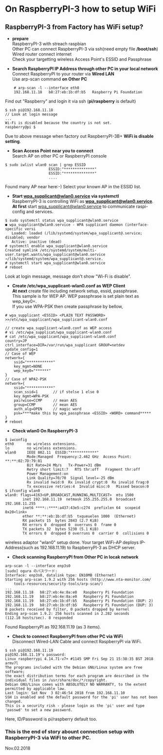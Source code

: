 # On RaspberryPI-3 how to setup WiFi

## RaspberryPI-3 from Factory has WiFi setup?

- **prepare**  
    RaspberryPI-3 with streach raspbian  
    Other PC can connect RaspberryPI-3 via ssh(need empty file **/boot/ssh**)  
    Wired router connect internet  
    Check your targetting wireless Access Point's ESSID and Passphrase  

- **Search RaspberryPI IP Address through other PC in your local network**  
    Connect RaspberryPI to your router via **Wired LAN**  
    Use arp-scan command **on Other PC**  
```
    # arp-scan -l --interface eth0
    192.168.11.18	b8:27:eb:1b:df:b5	Raspberry Pi Foundation
```
Find out "Raspberry" and login it via ssh (**pi/raspberry** is default)  
```
$ ssh pi@192.168.11.18
// Look at login message
...
Wi-Fi is disabled because the country is not set.
raspberry@pi $
```
Due to above message when factory out RaspberryPI-3B+ **WiFi is disable setting**.  

- **Scan Access Point near you to connect**  
Search AP on other PC or RaspberryPI console
```
$ sudo iwlist wlan0 scan | grep ESSID
                    ESSID:"**************"
                    ESSID:"**************"
                    ....
```  
Found many AP near here:-) Select your known AP in the ESSID list.  

- **Start wpa_supplicant@wlan0.service via systemctl**  
RaspberryPI-3 is controlling WiFi as **wpa_supplicant@wlan0.service**.  
**At first** start wpa_supplicant@wlan0.service to communicate raspi-config and services.  
```
$ sudo systemctl status wpa_supplicant@wlan0.service
● wpa_supplicant@wlan0.service - WPA supplicant daemon (interface-specific versi
   Loaded: loaded (/lib/systemd/system/wpa_supplicant@.service; disabled; vendor
   Active: inactive (dead)
# systemctl enable wpa_supplicant@wlan0.service
Created symlink /etc/systemd/system/multi-user.target.wants/wpa_supplicant@wlan0.service
→/lib/systemd/system/wpa_supplicant@.service.
# systemctl start wpa_supplicant@wlan0.service
# reboot
```
Look at login message, message don't show "Wi-Fi is disable".  

- **Create /etc/wpa_supplicant-wlan0.conf as WEP Client**   
**At next** create file including network setup, essid, passphrase.  
This sample is for WEP AP.  WEP passphrase is set plain text as wep_key0=.  
If you use WPA-PSK then create passphrase by bellow,
```
# wpa_supplicant <ESSID> <PLAIN TEXT PASSWORD> >>/etc/wpa_supplicant/wpa_supplicant-wlan0.conf
```
```
// create wpa_supplicant-wlan0.conf as WEP access
# vi /etc/wpa_supplicat/wpa_supplicant-wlan0.conf
# cat /etc/wpa_supplicant/wpa_supplicant-wlan0.conf 
country=JP
ctrl_interface=DIR=/var/run/wpa_supplicant GROUP=netdev
update_config=1
// Case of WEP
network={
    ssid="************"
    key_mgmt=NONE
    wep_key0="******"
}
// Case of WPA2-PSK
network={
    ssid="************"
    scan_ssid=1       // if stelse 1 else 0
    key_mgmt=WPA-PSK
    pairwise=CCMP     // mean AES
    group=CCMP        // mean AES
    auth_alg=OPEN     // magic word
    psk=****make this by wpa_passphrase <ESSID> <WORD> command*****
}
# reboot
```
- **Check wlan0 On RaspberryPI-3**
```
$ iwconfig
eth0      no wireless extensions.
lo        no wireless extensions.
wlan0     IEEE 802.11  ESSID:"************"  
          Mode:Managed  Frequency:2.462 GHz  Access Point: **:**:02:7D:79:81  
          Bit Rate=24 Mb/s   Tx-Power=31 dBm   
          Retry short limit:7   RTS thr:off   Fragment thr:off
          Power Management:on
          Link Quality=70/70  Signal level=-25 dBm  
          Rx invalid nwid:0  Rx invalid crypt:0  Rx invalid frag:0
          Tx excessive retries:4  Invalid misc:0   Missed beacon:0
$ ifconfig wlan0
wlan0: flags=4163<UP,BROADCAST,RUNNING,MULTICAST>  mtu 1500
        inet 192.168.11.19  netmask 255.255.255.0  broadcast 192.168.11.255
        inet6 ****::****:a437:43e5:c274  prefixlen 64  scopeid 0x20<link>
        ether **:**:eb:1b:df:b5  txqueuelen 1000  (Ethernet)
        RX packets 15  bytes 2843 (2.7 KiB)
        RX errors 0  dropped 0  overruns 0  frame 0
        TX packets 32  bytes 5230 (5.1 KiB)
        TX errors 0  dropped 0 overruns 0  carrier 0  collisions 0
```
wireless adaptor "wlan0" setup done. Your target WiFi-AP deploys IP-Address(such as 192.168.11.19) to RaspberryPI-3 as DHCP server.  

- **Check scanning RaspberryPI from Other PC in locak network**  
```
arp-scan -l --interface enp3s0
[sudo] ogura のパスワード:
Interface: enp3s0, datalink type: EN10MB (Ethernet)
Starting arp-scan 1.9.2 with 256 hosts (http://www.nta-monitor.com/
    tools-resources/security-tools/arp-scan/)
...
192.168.11.18	b8:27:eb:4e:8a:e0	Raspberry Pi Foundation
192.168.11.19	b8:27:eb:4e:8a:e0	Raspberry Pi Foundation
192.168.11.19	b8:27:eb:1b:df:b5	Raspberry Pi Foundation (DUP: 2)
192.168.11.19	b8:27:eb:1b:df:b5	Raspberry Pi Foundation (DUP: 3)
8 packets received by filter, 0 packets dropped by kernel
Ending arp-scan 1.9.2: 256 hosts scanned in 2.282 seconds
(112.18 hosts/sec). 8 responded
```
Found RaspberryPI as 192.168.11.19 (as 3 items).  

- **Check to connect RaspberryPI from other PC via WiFi**  
Disconnect Wired-LAN Cable and connect RaspberryPI via WiFi.  
```
$ ssh pi@192.168.11.19
pi@192.168.11.19's password: 
Linux raspberrypi 4.14.71-v7+ #1145 SMP Fri Sep 21 15:38:35 BST 2018 armv7l
The programs included with the Debian GNU/Linux system are free software;
the exact distribution terms for each program are described in the
individual files in /usr/share/doc/*/copyright.
Debian GNU/Linux comes with ABSOLUTELY NO WARRANTY, to the extent
permitted by applicable law.
Last login: Sat Nov  3 02:46:54 2018 from 192.168.11.10
SSH is enabled and the default password for the 'pi' user has not been changed.
This is a security risk - please login as the 'pi' user and type 'passwd' to set a new password.
```
Here, ID/Password is pi/raspberry default too.  

### This is the end of story abount connection setup with RaspberryPI-3 via WiFi to other PC.  
Nov.02.2018  
